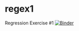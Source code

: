 # regex1
Regression Exercise #1
[![Binder](https://mybinder.org/badge_logo.svg)](https://mybinder.org/v2/gh/kunxing97/regex1.git/regex1_r)
